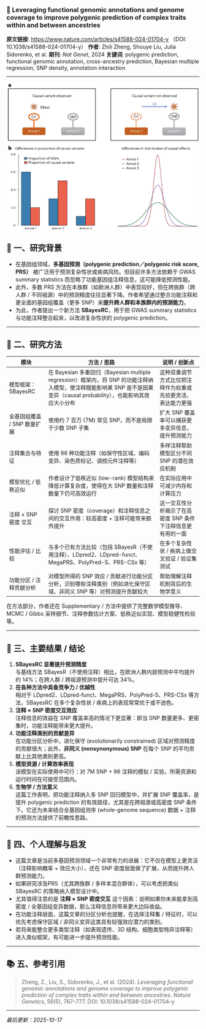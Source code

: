 ### 📄  Leveraging functional genomic annotations and genome coverage to improve polygenic prediction of complex traits within and between ancestries

**原文链接**: https://www.nature.com/articles/s41588-024-01704-y （DOI: 10.1038/s41588-024-01704-y） 
**作者**: Zhili Zheng, Shouye Liu, Julia Sidorenko, et al. 
**期刊**: *Nat Genet*, 2024
**关键词**: polygenic prediction, functional genomic annotation, cross-ancestry prediction, Bayesian multiple regression, SNP density, annotation interaction

---
![1760683648956](image/2025-03-14_SBayesRC/1760683648956.png)
## 🧠 一、研究背景

- 在基因组领域，**多基因预测（polygenic prediction／polygenic risk score, PRS）** 被广泛用于预测复杂性状或疾病风险。但目前许多方法依赖于 GWAS summary statistics 而忽略了功能基因组注释信息，这可能降低预测性能。 
- 此外，多数 PRS 方法在本族群（如欧洲人群）中表现较好，但在跨族群（跨人群 / 不同祖源）中的预测精度往往显著下降。作者希望通过整合功能注释和更全面的基因组覆盖（更多 SNP）来**提升跨人群和本族群内的预测能力**。
- 为此，作者提出一个新方法 **SBayesRC**，用于把 GWAS summary statistics 与功能注释整合起来，以改进复杂性状的 polygenic prediction。


---

## 🔬 二、研究方法

| 模块 | 方法 / 思路 | 说明 / 创新点 |
|---|----------------------|-------------------------|
| 模型框架：SBayesRC | 在 Bayesian 多重回归（Bayesian multiple regression）框架内，将 SNP 的功能注释纳入模型，使注释既能影响某 SNP 是不是因果变异（causal probability），也能影响其效应大小分布 | 这种双重调节方式比仅把注释作为权重或先验更灵活、表达能力更强 |
| 全基因组覆盖 / SNP 数量扩展 | 使用约 7 百万 (7M) 常见 SNP，而不是局限于少数 SNP 子集 | 扩大 SNP 覆盖率可以捕获更多变异信息，提升预测能力 |
| 注释集合与特征 | 使用 96 种功能注释（如保守性区域、编码变异、染色质标记、调控元件注释等） | 多样注释帮助模型区分不同 SNP 的潜在效应机制 |
| 模型优化 / 低秩近似 | 作者设计了低秩近似 (low-rank) 模型结构来降低计算复杂度，使得在大 SNP 数量和注释数量下仍可高效运行 | 在实际应用中可减少内存和计算压力 |
| 注释 × SNP 密度 交互 | 探讨 SNP 密度（coverage）和注释信息之间的交互作用：较高密度 + 注释可能带来额外提升 | 这一交互性分析揭示了在高密度 SNP 条件下注释信息更有用的一面 |
| 性能评估 / 比较 | 与多个已有方法比较（包括 SBayesR（不使用注释）、LDpred2、LDpred-funct、MegaPRS、PolyPred-S、PRS-CSx 等） | 在多个复杂性状 / 疾病上做交叉验证 / 验证集测试 |  
| 功能分区 / 注释贡献分析 | 对模型所得的 SNP 效应 / 贡献进行功能分区分析，识别哪些注释类别（例如进化保守区域、非同义 SNP 等）对预测提升贡献较大 | 帮助理解注释机制背后的生物学意义 |

在方法部分，作者还在 Supplementary / 方法中提供了完整数学模型推导、MCMC / Gibbs 采样细节、注释参数估计方案、低秩近似实现、模型稳健性检验等。

---

## 🧩 三、主要结果 / 结论

1. **SBayesRC 显著提升预测精度**  
   与基线方法 SBayesR（不使用注释）相比，在欧洲人群内部预测中平均提升约 14%；在跨人群 / 跨祖源预测中提升可达 34%。 
2. **在各种方法中具备竞争力 / 优越性**  
   相对于 LDpred2、LDpred-funct、MegaPRS、PolyPred-S、PRS-CSx 等方法，SBayesRC 在多个复杂性状 / 疾病上的表现常常优于或不逊色。
3. **注释 × SNP 密度交互效应**  
   注释信息的效益在 SNP 覆盖率高的情况下更显著：即当 SNP 数量更多、更密集时，功能注释能带来更大提升。 
4. **功能注释类别的贡献差异**  
   在功能分区分析中，进化保守 (evolutionarily constrained) 区域对预测精度的贡献很大；此外，**非同义 (nonsynonymous) SNP** 在每个 SNP 的平均贡献上比其他类别更高。
5. **模型资源 / 计算效率表现**  
   该模型在实际使用中可行：对 7M SNP + 96 注释的模拟 / 实验，所需资源和运行时间在可接受范围内。
6. **生物学 / 方法意义**  
   这篇工作表明，把功能注释纳入多 SNP 回归模型中，并扩展 SNP 覆盖率，是提升 polygenic prediction 的有效路径，尤其是在跨祖源或高密度 SNP 条件下。它还为未来结合全基因组测序 (whole-genome sequence) 数据 + 注释的预测方法提供了前瞻性思路。


---

## 💬 四、个人理解与启发

- 这篇文章是当前多基因预测领域一个非常有力的进展：它不仅在模型上更灵活（注释影响概率 + 效应大小），还在 SNP 密度层面做了扩展，从而提升跨人群预测能力。  
- 如果研究涉及PRS（尤其跨族群 / 多样本混合群体），可以考虑把类似 SBayesRC 的策略纳入模型设计中。  
- 尤其值得注意的是 **注释 × SNP 密度交互** 这个因素：说明如果你未来能拿到高密度 / 全基因组变异数据，那么注释信息将带来更大边际收益。  
- 在功能注释层面，这篇文章的分区分析也提醒，在选择注释集 / 特征时，可以优先考虑保守区域 / 非同义变异这类具有较强效应潜力的类别。  
- 若将来能整合更多类型注释（如表观遗传、3D 结构、细胞类型特异注释等）进入类似框架，有可能进一步提升预测性能。

---

## 📚 五、参考引用

> Zheng, Z., Liu, S., Sidorenko, J., et al. (2024). *Leveraging functional genomic annotations and genome coverage to improve polygenic prediction of complex traits within and between ancestries*. *Nature Genetics*, 56(5), 767–777. DOI: 10.1038/s41588-024-01704-y 

---

*最后更新：2025-10-17*
